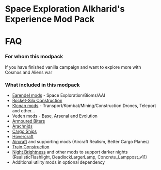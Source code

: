 # Space Exploration Alkharid's Experience Mod Pack

# FAQ

### For whom this modpack
If you have finished vanilla campaign and want to explore more with Cosmos and Aliens war

### What included in this modpack
- [Earendel mods](https://mods.factorio.com/user/Earendel) - Space Exploration/Bioms/AAI
- [Rocket-Silo Construction](https://mods.factorio.com/mod/Rocket-Silo-Construction)
- [Klonan mods](https://mods.factorio.com/user/Klonan) - Transport/Kombat/Mining/Construction Drones, Teleport and other...
- [Veden mods](https://mods.factorio.com/user/Veden) - Base, Arsenal and Evolution
- [Armoured Biters](https://mods.factorio.com/mod/ArmouredBiters)
- [Arachnids](https://mods.factorio.com/mod/Arachnids)
- [Cargo Ships](https://mods.factorio.com/mod/cargo-ships)
- [Hovercraft](https://mods.factorio.com/mod/Hovercrafts)
- [Aircraft](https://mods.factorio.com/mod/Aircraft) and supporting mods (Aircraft Realism, Better Cargo Planes)
- [Train Construction](https://mods.factorio.com/mod/trainConstructionSite)
- [Night Brightness](https://mods.factorio.com/mod/NightBrightness) and other mods to support darker nights (RealisticFlashlight, DeadlockLargerLamp, Concrete_Lamppost_v11)
- Additional utility mods in optional dependency
